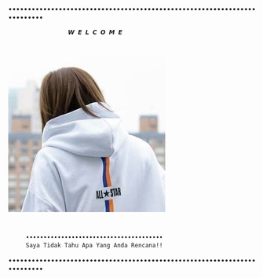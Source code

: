  #
#
•••••••••••••••••••••••••••••••••••••••••••••••••••••••••••••••••••••••••
                
	                 𝙒 𝙀 𝙇 𝘾 𝙊 𝙈 𝙀    
 #
![STUPID HOUSE](https://github.com/0399obot/Welcome/blob/main/Setiaji.png)
#
         •••••••••••••••••••••••••••••••••••••••
         Saya Tidak Tahu Apa Yang Anda Rencana!! 
•••••••••••••••••••••••••••••••••••••••••••••••••••••••••••••••••••••••••
